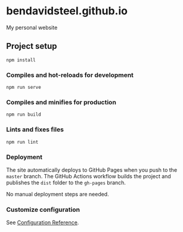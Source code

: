 # bendavidsteel.github.io

My personal website

## Project setup
```
npm install
```

### Compiles and hot-reloads for development
```
npm run serve
```

### Compiles and minifies for production
```
npm run build
```

### Lints and fixes files
```
npm run lint
```

### Deployment
The site automatically deploys to GitHub Pages when you push to the `master` branch. The GitHub Actions workflow builds the project and publishes the `dist` folder to the `gh-pages` branch.

No manual deployment steps are needed.

### Customize configuration
See [Configuration Reference](https://cli.vuejs.org/config/).
